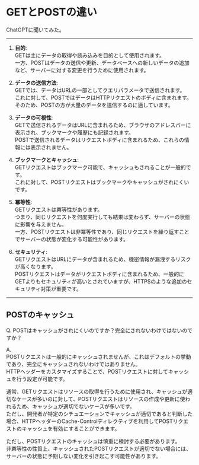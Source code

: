 # GETとPOSTの違い

ChatGPTに聞いてみた。  

---

1. **目的**:  
GETは主にデータの取得や読み込みを目的として使用されます。  
一方、POSTはデータの送信や更新、データベースへの新しいデータの追加など、サーバーに対する変更を行うために使用されます。  

2. **データの送信方法**:  
GETでは、データはURLの一部としてクエリパラメータで送信されます。  
これに対して、POSTではデータはHTTPリクエストのボディに含まれます。  
そのため、POSTの方が大量のデータを送信するのに適しています。  

3. **データの可視性**:  
GETで送信されるデータはURLに含まれるため、ブラウザのアドレスバーに表示され、ブックマークや履歴にも記録されます。  
POSTで送信されるデータはリクエストボディに含まれるため、これらの情報には表示されません。  

4. **ブックマークとキャッシュ**:  
GETリクエストはブックマーク可能で、キャッシュもされることが一般的です。  
これに対して、POSTリクエストはブックマークやキャッシュがされにくいです。  

5. **冪等性**:  
GETリクエストは冪等性があります。  
つまり、同じリクエストを何度実行しても結果は変わらず、サーバーの状態に影響を与えません。  
一方、POSTリクエストは非冪等性であり、同じリクエストを繰り返すことでサーバーの状態が変化する可能性があります。  

6. **セキュリティ**:  
GETリクエストはURLにデータが含まれるため、機密情報が漏洩するリスクが高くなります。  
POSTリクエストはデータがリクエストボディに含まれるため、一般的にGETよりもセキュリティが高いとされていますが、HTTPSのような追加のセキュリティ対策が重要です。  

---

## POSTのキャッシュ

Q. POSTはキャッシュがされにくいのですか？完全にされないわけではないのですか？  

A.  
POSTリクエストは一般的にキャッシュされませんが、これはデフォルトの挙動であり、完全にキャッシュされないわけではありません。  
HTTPヘッダーをカスタマイズすることで、POSTリクエストに対してキャッシュを行う設定が可能です。  

通常、GETリクエストはリソースの取得を行うために使用され、キャッシュが適切なケースが多いのに対して、POSTリクエストはリソースの作成や更新に使われるため、キャッシュが適切でないケースが多いです。  
ただし、開発者が特定のシチュエーションでキャッシュが適切であると判断した場合、HTTPヘッダーのCache-Controlディレクティブを利用してPOSTリクエストのキャッシュを有効にすることができます。  

ただし、POSTリクエストのキャッシュは慎重に検討する必要があります。  
非冪等性の性質上、キャッシュされたPOSTリクエストが適切でない場合には、サーバーの状態に予期しない変化を引き起こす可能性があります。  
